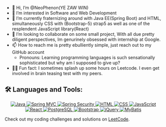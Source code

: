 - 👋 Hi, I’m @NeoPhenon(YE ZAW WIN)
- 👀 I’m interested in Software and Web Development
- 🌱 I’m currently fraternizing around with Java EE(Spring Boot) and HTML, simultaneously CSS with (Bootstrap-5) strap5 as well as one of the resplendent JavaScript library(React)
- 🤙 I’m looking to collaborate on some small project, With all due pretty diligent perspectives, Im genurinely obsessed with internship at Google.
- 📫 How to reach me is pretty ebulliently simple, just reach out to my GitHub account 
  - Pronouns: Learning programming languages is such sensationally sophisticated but why am I supposed to give up?
- 🧠🧠 Fun fact: I sometimes splash up some hours on Leetcode. I even get involved in brain teasing test with my peers.


## 🛠️ Languages and Tools:

<p align="center">
  <a href="https://www.java.com/" target="_blank">
    <img src="https://img.shields.io/badge/Java-007396?style=for-the-badge&logo=java&logoColor=white" alt="Java"/>
  </a>
  <a href="https://spring.io/projects/spring-framework" target="_blank">
    <img src="https://img.shields.io/badge/Spring%20MVC-6DB33F?style=for-the-badge&logo=spring&logoColor=white" alt="Spring MVC"/>
  </a>
  <a href="https://spring.io/projects/spring-security" target="_blank">
    <img src="https://img.shields.io/badge/Spring%20Security-6DB33F?style=for-the-badge&logo=spring-security&logoColor=white" alt="Spring Security"/>
  </a>
  <a href="https://developer.mozilla.org/en-US/docs/Web/HTML" target="_blank">
    <img src="https://img.shields.io/badge/HTML-E34F26?style=for-the-badge&logo=html5&logoColor=white" alt="HTML"/>
  </a>
  <a href="https://developer.mozilla.org/en-US/docs/Web/CSS" target="_blank">
    <img src="https://img.shields.io/badge/CSS-1572B6?style=for-the-badge&logo=css3&logoColor=white" alt="CSS"/>
  </a>
  <a href="https://developer.mozilla.org/en-US/docs/Web/JavaScript" target="_blank">
    <img src="https://img.shields.io/badge/JavaScript-F7DF1E?style=for-the-badge&logo=javascript&logoColor=black" alt="JavaScript"/>
  </a>
  <a href="https://reactjs.org/" target="_blank">
    <img src="https://img.shields.io/badge/React-61DAFB?style=for-the-badge&logo=react&logoColor=black" alt="React"/>
  </a>
  <a href="https://www.postgresql.org/" target="_blank">
    <img src="https://img.shields.io/badge/PostgreSQL-336791?style=for-the-badge&logo=postgresql&logoColor=white" alt="PostgreSQL"/>
  </a>
  <a href="https://getbootstrap.com/" target="_blank">
    <img src="https://img.shields.io/badge/Bootstrap-7952B3?style=for-the-badge&logo=bootstrap&logoColor=white" alt="Bootstrap"/>
  </a>
  <a href="https://jquery.com/" target="_blank">
    <img src="https://img.shields.io/badge/jQuery-0769AD?style=for-the-badge&logo=jquery&logoColor=white" alt="jQuery"/>
  </a>
  <a href="https://mybatis.org/" target="_blank">
    <img src="https://img.shields.io/badge/MyBatis-000000?style=for-the-badge&logo=mybatis&logoColor=white" alt="MyBatis"/>
  </a>
</p>

Check out my coding challenges and solutions on [LeetCode]([https://leetcode.com/NeoPhenon/]).

<!---
NeoPhenon/NeoPhenon is a ✨ special ✨ repository because its `README.md` (this file) appears on your GitHub profile.
You can click the Preview link to take a look at your changes.
--->
